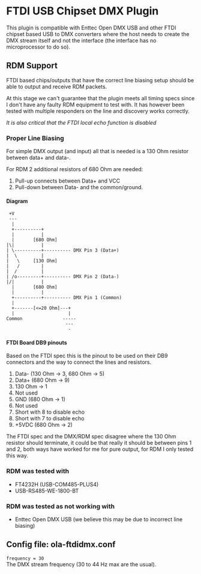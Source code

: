 FTDI USB Chipset DMX Plugin
===========================

This plugin is compatible with Enttec Open DMX USB and other FTDI chipset 
based USB to DMX converters where the host needs to create the DMX stream 
itself and not the interface (the interface has no microprocessor to do so).

## RDM Support

FTDI based chips/outputs that have the correct line biasing setup should be
able to output and receive RDM packets.

At this stage we can't guarantee that the plugin meets all timing specs since 
I don't have any faulty RDM equipment to test with. It has however been tested
with multiple responders on the line and discovery works correctly.

*It is also critical that the FTDI local echo function is disabled*

### Proper Line Biasing
For simple DMX output (and input) all that is needed is a 130 Ohm resistor
between data+ and data-.

For RDM 2 additional resistors of 680 Ohm are needed:
1. Pull-up connects between Data+ and VCC
2. Pull-down between Data- and the common/ground.

#### Diagram
     +V
     ---
      |
      +----------+
      |          |
      |       [680 Ohm]
    |\|          |
    | \----------+---------- DMX Pin 3 (Data+)
    |  \         |
    |   \     [130 Ohm]
    |   /        |
    |  /         |
    | /o---------+---------- DMX Pin 2 (Data-)
    |/|          |
      |       [680 Ohm]
      |          |
      +----------+---------- DMX Pin 1 (Common)
      |
      +-------[<=20 Ohm]---+
      |                    |
    Common               -----
                          ---
                           -

#### FTDI Board DB9 pinouts
Based on the FTDI spec this is the pinout to be used on their DB9 connectors
and the way to connect the lines and resistors.

1. Data- (130 Ohm -> 3, 680 Ohm -> 5)
2. Data+ (680 Ohm -> 9)
3. 130 Ohm -> 1
4. Not used
5. GND (680 Ohm -> 1)
6. Not used
7. Short with 8 to disable echo
8. Short with 7 to disable echo
9. +5VDC (680 Ohm -> 2)

The FTDI spec and the DMX/RDM spec disagree where the 130 Ohm resistor should
terminate, it could be that really it should be between pins 1 and 2, both 
ways have worked for me for pure output, for RDM I only tested this way.

### RDM was tested with
- FT4232H (USB-COM485-PLUS4)
- USB-RS485-WE-1800-BT

### RDM was tested as not working with
- Enttec Open DMX USB (we believe this may be due to incorrect line biasing)

## Config file: ola-ftdidmx.conf

`frequency = 30`  
The DMX stream frequency (30 to 44 Hz max are the usual).
